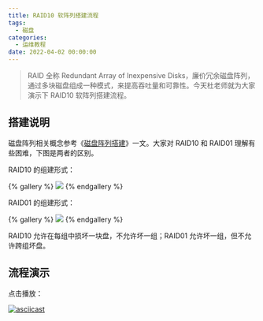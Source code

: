 ```yaml
---
title: RAID10 软阵列搭建流程
tags:
  - 磁盘
categories:
  - 运维教程
date: 2022-04-02 00:00:00
---
```


> RAID 全称 Redundant Array of Inexpensive Disks，廉价冗余磁盘阵列，通过多块磁盘组成一种模式，来提高吞吐量和可靠性。今天杜老师就为大家演示下 RAID10 软阵列搭建流程。

<!-- more -->

## 搭建说明

磁盘阵列相关概念参考《[磁盘阵列搭建](https://dusays.com/146/)》一文。大家对 RAID10 和 RAID01 理解有些困难，下图是两者的区别。

RAID10 的组建形式：

{% gallery %}
![](https://bu.dusays.com/2022/03/12/ab4c41b37d518.png)
{% endgallery %}

RAID01 的组建形式：

{% gallery %}
![](https://bu.dusays.com/2022/03/12/f2cd1ba3e2fa2.png)
{% endgallery %}

RAID10 允许在每组中损坏一块盘，不允许坏一组；RAID01 允许坏一组，但不允许跨组坏盘。

## 流程演示

点击播放：

[![asciicast](https://asciinema.org/a/477989.svg)](https://asciinema.org/a/477989)
